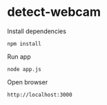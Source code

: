  
# detect-webcam

Install dependencies

    npm install

Run app

    node app.js


Open browser

    http://localhost:3000
